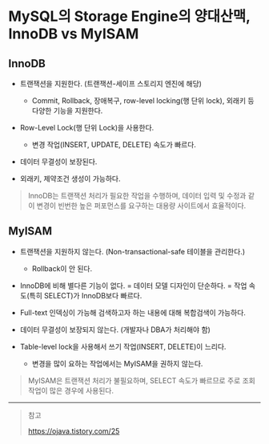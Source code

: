 # MySQL의 Storage Engine의 양대산맥, InnoDB vs MyISAM

## InnoDB

- 트랜잭션을 지원한다. (트랜잭션-세이프 스토리지 엔진에 해당)
  - Commit, Rollback, 장애복구, row-level locking(행 단위 lock), 외래키 등 다양한 기능을 지원한다.
- Row-Level Lock(행 단위 Lock)을 사용한다.
  - 변경 작업(INSERT, UPDATE, DELETE) 속도가 빠르다.

- 데이터 무결성이 보장된다.
- 외래키, 제약조건 생성이 가능하다.



> InnoDB는 트랜잭션 처리가 필요한 작업을 수행하며, 데이터 입력 및 수정과 같이 변경이 빈번한 높은 퍼포먼스를 요구하는 대용량 사이트에서 효율적이다.





## MyISAM

- 트랜잭션을 지원하지 않는다. (Non-transactional-safe 테이블을 관리한다.)
  - Rollback이 안 된다.

- InnoDB에 비해 별다른 기능이 없다. = 데이터 모델 디자인이 단순하다. = 작업 속도(특히 SELECT)가 InnoDB보다 빠르다.
- Full-text 인덱싱이 가능해 검색하고자 하는 내용에 대해 복합검색이 가능하다.
- 데이터 무결성이 보장되지 않는다. (개발자나 DBA가 처리해야 함)
- Table-level lock을 사용해서 쓰기 작업(INSERT, DELETE)이 느리다.
  - 변경을 많이 요하는 작업에서는 MyISAM을 권하지 않는다.



> MyISAM은 트랜잭션 처리가 불필요하며, SELECT 속도가 빠르므로 주로 조회 작업이 많은 경우에 사용된다.







---

> 참고
>
> https://ojava.tistory.com/25